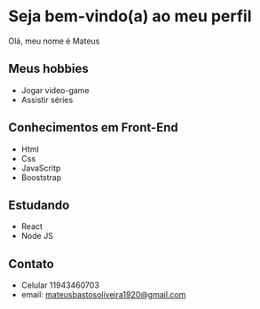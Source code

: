 # Seja bem-vindo(a) ao meu perfil 

Olá, meu nome é Mateus

## Meus hobbies
- Jogar video-game
- Assistir séries

## Conhecimentos em Front-End
- Html
- Css
- JavaScritp
- Booststrap

## Estudando
- React
- Node JS

## Contato
- Celular 11943460703
- email: mateusbastosoliveira1920@gmail.com
